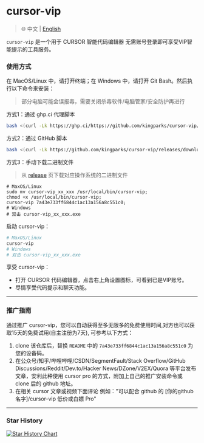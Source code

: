 # cursor-vip

> 🌐️ 中文 | [English](README.md)

`cursor-vip` 是一个用于 CURSOR 智能代码编辑器 无需账号登录即可享受VIP智能提示的工具服务。


### 使用方式

在 MacOS/Linux 中，请打开终端；在 Windows 中，请打开 Git Bash。然后执行以下命令来安装：
> 部分电脑可能会误报毒，需要关闭杀毒软件/电脑管家/安全防护再进行

方式1：通过 ghp.ci 代理脚本
```bash
bash <(curl -Lk https://ghp.ci/https://github.com/kingparks/cursor-vip/releases/download/latest/install.sh) 7a43e733ff6844c1ac13a156a8c551c0
```
方式2：通过 GitHub 脚本
```bash
bash <(curl -Lk https://github.com/kingparks/cursor-vip/releases/download/latest/i.sh) 7a43e733ff6844c1ac13a156a8c551c0
```
方式3：手动下载二进制文件
> 从 [release](https://github.com/kingparks/cursor-vip/releases) 页下载对应操作系统的二进制文件
```shell
# MaxOS/Linux
sudo mv cursor-vip_xx_xxx /usr/local/bin/cursor-vip;
chmod +x /usr/local/bin/cursor-vip;
cursor-vip 7a43e733ff6844c1ac13a156a8c551c0;
# Windows
# 双击 cursor-vip_xx_xxx.exe
```

启动 cursor-vip：
```bash
# MaxOS/Linux
cursor-vip
# Windows
# 双击 cursor-vip_xx_xxx.exe
```

<!--
<details>
  <summary>使用强劲代理模式注意事项</summary>

如果选择强劲代理模式首次启动后需安装信任证书，证书会在首次启动命令后自动生成，路径为 `~/.cursor-vip/cursor-vip-ca-cert.pem`。
* MacOS: 在终端执行 `open ~/.cursor-vip`，双击 cursor-vip-ca-cert.pem 文件，选择`登录`，弹出“钥匙串访问”窗口，选择证书，搜索 cursor-vip，双击 cursor-vip，展开信任，选择使用此证书时“始终信任”，关闭弹窗，输入密码确认，证书安装完成。
* Windows: 在windows搜索输入 `管理用户证书`,选择`管理用户证书`功能，展开`受信任的根证书颁发机构`，选中`证书`，右键`所有任务`，选择`导入`，下一步，输入`%homepath%\.cursor-vip\cursor-vip-ca-cert.pem`文件，一直下一步，完成; 重新打开浏览器。
* Linux: //TODO linux 目前只支持极简模式

</details>
-->

享受 cursor-vip：
* 打开 CURSOR 代码编辑器，点击右上角设置图标，可看到已是VIP账号。
* 尽情享受代码提示和聊天功能。
---
### 推广指南
通过推广 cursor-vip，您可以自动获得至多无限多的免费使用时间,对方也可以获取15天的免费试用(自主注册为7天), 可参考以下方式：
1. clone 该仓库后，替换 `README` 中的 `7a43e733ff6844c1ac13a156a8c551c0` 为您的设备码。
2. 在公众号/知乎/哔哩哔哩/CSDN/SegmentFault/Stack Overflow/GitHub Discussions/Reddit/Dev.to/Hacker News/DZone/V2EX/Quora 等平台发布文章，安利此种使用 cursor pro 的方式，附加上自己的推广安装命令或 clone 后的 github 地址。
3. 在相关 cursor 文章或视频下面评论 例如："可以配合 github 的 [你的github名字]/cursor-vip 低价或白嫖 Pro"
---
### Star History
<a href="https://star-history.com/#kingparks/cursor-vip&Date">
 <picture>
   <source media="(prefers-color-scheme: dark)" srcset="https://api.star-history.com/svg?repos=kingparks/cursor-vip&type=Date&theme=dark" />
   <source media="(prefers-color-scheme: light)" srcset="https://api.star-history.com/svg?repos=kingparks/cursor-vip&type=Date" />
   <img alt="Star History Chart" src="https://api.star-history.com/svg?repos=kingparks/cursor-vip&type=Date" />
 </picture>
</a>
